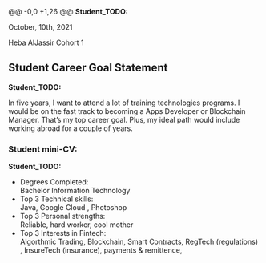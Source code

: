 @@ -0,0 +1,26 @@
__Student_TODO:__  

October, 10th, 2021

Heba AlJassir
Cohort 1

## Student Career Goal Statement

   __Student_TODO:__

 In five years, I want to attend a lot of training technologies programs. I would be on the fast track to becoming a Apps Developer or Blockchain Manager. That’s my top career goal. Plus, my ideal path would include working abroad for a couple of years.
  

### Student mini-CV:

  __Student_TODO:__

  - Degrees Completed:    
        Bachelor Information Technology
  - Top 3 Technical skills:    
        Java, Google Cloud , Photoshop
  - Top 3 Personal strengths:   
        Reliable, hard worker, cool mother
  - Top 3 Interests in Fintech:    
        Algorthmic Trading, Blockchain, Smart Contracts, RegTech (regulations) , InsureTech (insurance), payments & remittence,
